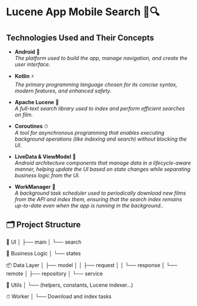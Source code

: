 # Lucene App Mobile Search 🚀🔍

## Technologies Used and Their Concepts

- **Android** 📱  
  *The platform used to build the app, manage navigation, and create the user interface.*

- **Kotlin** ⚡  
  *The primary programming language chosen for its concise syntax, modern features, and enhanced safety.*

- **Apache Lucene** 🔎  
  *A full-text search library used to index and perform efficient searches on film.*

- **Coroutines** ⏱  
  *A tool for asynchronous programming that enables executing background operations (like indexing and search) without blocking the UI.*

- **LiveData & ViewModel** 🔄  
  *Android architecture components that manage data in a lifecycle-aware manner, helping update the UI based on state changes while separating business logic from the UI.*

- **WorkManager** 🔄  
  *A background task scheduler used to periodically download new films from the API and index them, ensuring that the search index remains up-to-date even when the app is running in the background..*

## 🗂️ Project Structure

📱 UI
│   ├── main
│   └── search

🧠 Business Logic
│   └── states

📦 Data Layer
│   ├── model
│   │   ├── request
│   │   └── response
│   └── remote
│       ├── repository
│       └── service

🔧 Utils
│   └── (helpers, constants, Lucene indexer...)

⏱ Worker
│   └── Download and index tasks





